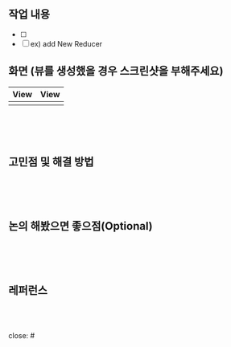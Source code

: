 
## 작업 내용

- [ ] 
- [ ] ex) add New Reducer

## 화면 (뷰를 생성했을 경우 스크린샷을 부해주세요)


|View|View|
|:-:|:-:|
|||


<br/><br/><br/>


## 고민점 및 해결 방법








<br/><br/><br/>
## 논의 해봤으면 좋으점(Optional)




<br/><br/><br/>
## 레퍼런스



<br/><br/><br/>
close: #
